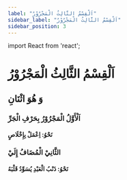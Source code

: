 ```yaml
---
label: "اَلْقِسْمُ الثَّالِثُ الْمَجْرُوْرُ"
sidebar_label: "اَلْقِسْمُ الثَّالِثُ الْمَجْرُوْرُ"
sidebar_position: 3
---
```


import React from 'react';

# اَلْقِسْمُ الثَّالِثُ الْمَجْرُوْرُ

## وَ هُوَ اثْنَانِ

### اَلْأَوَّلُ الْمَجْرُوْرُ بِحَرْفِ الْجَرِّ

#### نَحْوُ: اِعْمَلْ بِإِخْلَاصٍ

### الثَّانِيْ الْمُضَافُ إِلَيْ

#### نَحْوُ: ذَنْبُ الْعَبْدِ يُسَوِّدُ قَلْبَهُ
